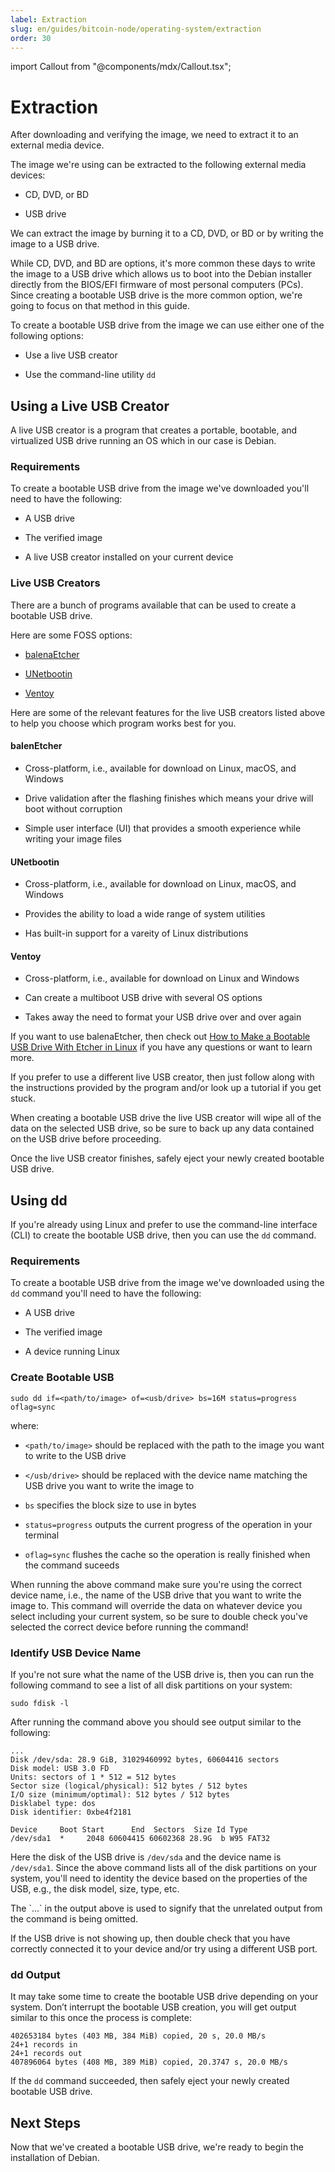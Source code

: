 ```yaml
---
label: Extraction
slug: en/guides/bitcoin-node/operating-system/extraction
order: 30
---
```


import Callout from "@components/mdx/Callout.tsx";

# Extraction

After downloading and verifying the image, we need to extract it to an external media device.

The image we're using can be extracted to the following external media devices:

- CD, DVD, or BD

- USB drive

We can extract the image by burning it to a CD, DVD, or BD or by writing the image to a USB drive.

While CD, DVD, and BD are options, it's more common these days to write the image to a USB drive which allows us to boot into the Debian installer directly from the BIOS/EFI firmware of most personal computers (PCs). Since creating a bootable USB drive is the more common option, we're going to focus on that method in this guide.

To create a bootable USB drive from the image we can use either one of the following options:

- Use a live USB creator

- Use the command-line utility `dd`

## Using a Live USB Creator

A live USB creator is a program that creates a portable, bootable, and virtualized USB drive running an OS which in our case is Debian.

### Requirements

To create a bootable USB drive from the image we've downloaded you'll need to have the following:

- A USB drive

- The verified image

- A live USB creator installed on your current device

### Live USB Creators

There are a bunch of programs available that can be used to create a bootable USB drive.

Here are some FOSS options:

- [balenaEtcher](https://etcher.balena.io/)

- [UNetbootin](https://unetbootin.github.io/)

- [Ventoy](https://ventoy.net/en/index.html)

Here are some of the relevant features for the live USB creators listed above to help you choose which program works best for you.

#### balenEtcher

- Cross-platform, i.e., available for download on Linux, macOS, and Windows

- Drive validation after the flashing finishes which means your drive will boot without corruption

- Simple user interface (UI) that provides a smooth experience while writing your image files

#### UNetbootin

- Cross-platform, i.e., available for download on Linux, macOS, and Windows

- Provides the ability to load a wide range of system utilities

- Has built-in support for a vareity of Linux distributions

#### Ventoy

- Cross-platform, i.e., available for download on Linux and Windows

- Can create a multiboot USB drive with several OS options

- Takes away the need to format your USB drive over and over again

If you want to use balenaEtcher, then check out [How to Make a Bootable USB Drive With Etcher in Linux](https://www.makeuseof.com/create-bootable-usb-drive-with-etcher-linux/) if you have any questions or want to learn more.

If you prefer to use a different live USB creator, then just follow along with the instructions provided by the program and/or look up a tutorial if you get stuck.

<Callout client:load type="warning">
  When creating a bootable USB drive the live USB creator will wipe all of the data on the selected USB drive, so be sure to back up any data contained on the USB drive before proceeding.
</Callout>

Once the live USB creator finishes, safely eject your newly created bootable USB drive.

## Using dd

If you're already using Linux and prefer to use the command-line interface (CLI) to create the bootable USB drive, then you can use the `dd` command.

### Requirements

To create a bootable USB drive from the image we've downloaded using the `dd` command you'll need to have the following:

- A USB drive

- The verified image

- A device running Linux

### Create Bootable USB

```sh:Create Bootable USB
sudo dd if=<path/to/image> of=<usb/drive> bs=16M status=progress oflag=sync
```

where:

- `<path/to/image>` should be replaced with the path to the image you want to write to the USB drive

- `</usb/drive>` should be replaced with the device name matching the USB drive you want to write the image to

- `bs` specifies the block size to use in bytes

- `status=progress` outputs the current progress of the operation in your terminal

- `oflag=sync` flushes the cache so the operation is really finished when the command suceeds

<Callout client:load type="warning">
  When running the above command make sure you're using the correct device name, i.e., the name of the USB drive that you want to write the image to. This command will override the data on whatever device you select including your current system, so be sure to double check you've selected the correct device before running the command!
</Callout>

### Identify USB Device Name

If you're not sure what the name of the USB drive is, then you can run the following command to see a list of all disk partitions on your system:

```sh:List Disk Partitions
sudo fdisk -l
```

After running the command above you should see output similar to the following:

```sh:Disk Partitions List
...
Disk /dev/sda: 28.9 GiB, 31029460992 bytes, 60604416 sectors
Disk model: USB 3.0 FD
Units: sectors of 1 * 512 = 512 bytes
Sector size (logical/physical): 512 bytes / 512 bytes
I/O size (minimum/optimal): 512 bytes / 512 bytes
Disklabel type: dos
Disk identifier: 0xbe4f2181

Device     Boot Start      End  Sectors  Size Id Type
/dev/sda1  *     2048 60604415 60602368 28.9G  b W95 FAT32
```

Here the disk of the USB drive is `/dev/sda` and the device name is `/dev/sda1`. Since the above command lists all of the disk partitions on your system, you'll need to identity the device based on the properties of the USB, e.g., the disk model, size, type, etc.

<Callout client:load type="info">
  The `...` in the output above is used to signify that the unrelated output from the command is being omitted.
</Callout>

If the USB drive is not showing up, then double check that you have correctly connected it to your device and/or try using a different USB port.

### dd Output

It may take some time to create the bootable USB drive depending on your system. Don’t interrupt the bootable USB creation, you will get output similar to this once the process is complete:

```sh:dd Output
402653184 bytes (403 MB, 384 MiB) copied, 20 s, 20.0 MB/s
24+1 records in
24+1 records out
407896064 bytes (408 MB, 389 MiB) copied, 20.3747 s, 20.0 MB/s
```

If the `dd` command succeeded, then safely eject your newly created bootable USB drive.

## Next Steps

Now that we've created a bootable USB drive, we're ready to begin the installation of Debian.

